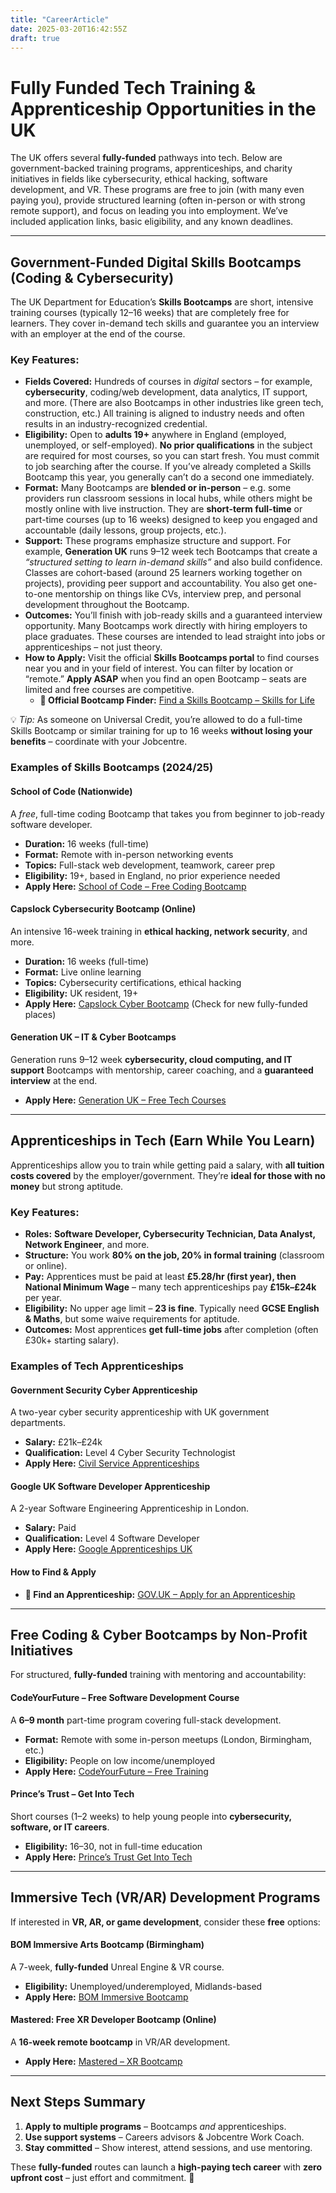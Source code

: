 ```yaml
---
title: "CareerArticle"
date: 2025-03-20T16:42:55Z
draft: true
---
```


# Fully Funded Tech Training & Apprenticeship Opportunities in the UK

The UK offers several **fully-funded** pathways into tech. Below are government-backed training programs, apprenticeships, and charity initiatives in fields like cybersecurity, ethical hacking, software development, and VR. These programs are free to join (with many even paying you), provide structured learning (often in-person or with strong remote support), and focus on leading you into employment. We’ve included application links, basic eligibility, and any known deadlines.

---

## **Government-Funded Digital Skills Bootcamps (Coding & Cybersecurity)**

The UK Department for Education’s **Skills Bootcamps** are short, intensive training courses (typically 12–16 weeks) that are completely free for learners. They cover in-demand tech skills and guarantee you an interview with an employer at the end of the course.

### **Key Features:**
- **Fields Covered:** Hundreds of courses in *digital* sectors – for example, **cybersecurity**, coding/web development, data analytics, IT support, and more. (There are also Bootcamps in other industries like green tech, construction, etc.) All training is aligned to industry needs and often results in an industry-recognized credential.  
- **Eligibility:** Open to **adults 19+** anywhere in England (employed, unemployed, or self-employed). **No prior qualifications** in the subject are required for most courses, so you can start fresh. You must commit to job searching after the course. If you’ve already completed a Skills Bootcamp this year, you generally can’t do a second one immediately.  
- **Format:** Many Bootcamps are **blended or in-person** – e.g. some providers run classroom sessions in local hubs, while others might be mostly online with live instruction. They are **short-term full-time** or part-time courses (up to 16 weeks) designed to keep you engaged and accountable (daily lessons, group projects, etc.).  
- **Support:** These programs emphasize structure and support. For example, **Generation UK** runs 9–12 week tech Bootcamps that create a *“structured setting to learn in-demand skills”* and also build confidence. Classes are cohort-based (around 25 learners working together on projects), providing peer support and accountability. You also get one-to-one mentorship on things like CVs, interview prep, and personal development throughout the Bootcamp.  
- **Outcomes:** You’ll finish with job-ready skills and a guaranteed interview opportunity. Many Bootcamps work directly with hiring employers to place graduates. These courses are intended to lead straight into jobs or apprenticeships – not just theory.  
- **How to Apply:** Visit the official **Skills Bootcamps portal** to find courses near you and in your field of interest. You can filter by location or “remote.” **Apply ASAP** when you find an open Bootcamp – seats are limited and free courses are competitive.  
  - **🔗 Official Bootcamp Finder:** [Find a Skills Bootcamp – Skills for Life](https://skillsforlife.campaign.gov.uk/courses/skills-bootcamps)  

💡 *Tip:* As someone on Universal Credit, you’re allowed to do a full-time Skills Bootcamp or similar training for up to 16 weeks **without losing your benefits** – coordinate with your Jobcentre.

### **Examples of Skills Bootcamps (2024/25)**

#### **School of Code (Nationwide)**
A *free*, full-time coding Bootcamp that takes you from beginner to job-ready software developer.  
- **Duration:** 16 weeks (full-time)  
- **Format:** Remote with in-person networking events  
- **Topics:** Full-stack web development, teamwork, career prep  
- **Eligibility:** 19+, based in England, no prior experience needed  
- **Apply Here:** [School of Code – Free Coding Bootcamp](https://schoolofcode.co.uk)  

#### **Capslock Cybersecurity Bootcamp (Online)**
An intensive 16-week training in **ethical hacking, network security**, and more.  
- **Duration:** 16 weeks (full-time)  
- **Format:** Live online learning  
- **Topics:** Cybersecurity certifications, ethical hacking  
- **Eligibility:** UK resident, 19+  
- **Apply Here:** [Capslock Cyber Bootcamp](https://capslock.ac) (Check for new fully-funded places)  

#### **Generation UK – IT & Cyber Bootcamps**
Generation runs 9–12 week **cybersecurity, cloud computing, and IT support** Bootcamps with mentorship, career coaching, and a **guaranteed interview** at the end.  
- **Apply Here:** [Generation UK – Free Tech Courses](https://uk.generation.org/find-a-career/)  

---

## **Apprenticeships in Tech (Earn While You Learn)**

Apprenticeships allow you to train while getting paid a salary, with **all tuition costs covered** by the employer/government. They’re **ideal for those with no money** but strong aptitude.

### **Key Features:**
- **Roles:** **Software Developer, Cybersecurity Technician, Data Analyst, Network Engineer**, and more.  
- **Structure:** You work **80% on the job, 20% in formal training** (classroom or online).  
- **Pay:** Apprentices must be paid at least **£5.28/hr (first year), then National Minimum Wage** – many tech apprenticeships pay **£15k–£24k** per year.  
- **Eligibility:** No upper age limit – **23 is fine**. Typically need **GCSE English & Maths**, but some waive requirements for aptitude.  
- **Outcomes:** Most apprentices **get full-time jobs** after completion (often £30k+ starting salary).  

### **Examples of Tech Apprenticeships**
#### **Government Security Cyber Apprenticeship**
A two-year cyber security apprenticeship with UK government departments.  
- **Salary:** £21k–£24k  
- **Qualification:** Level 4 Cyber Security Technologist  
- **Apply Here:** [Civil Service Apprenticeships](https://www.gov.uk/government/organisations/civil-service/about/recruitment)  

#### **Google UK Software Developer Apprenticeship**
A 2-year Software Engineering Apprenticeship in London.  
- **Salary:** Paid  
- **Qualification:** Level 4 Software Developer  
- **Apply Here:** [Google Apprenticeships UK](https://buildyourfuture.withgoogle.com/apprenticeships/)  

#### **How to Find & Apply**
- **🔗 Find an Apprenticeship:** [GOV.UK – Apply for an Apprenticeship](https://www.gov.uk/apply-apprenticeship)  

---

## **Free Coding & Cyber Bootcamps by Non-Profit Initiatives**
For structured, **fully-funded** training with mentoring and accountability:

#### **CodeYourFuture – Free Software Development Course**
A **6–9 month** part-time program covering full-stack development.  
- **Format:** Remote with some in-person meetups (London, Birmingham, etc.)  
- **Eligibility:** People on low income/unemployed  
- **Apply Here:** [CodeYourFuture – Free Training](https://codeyourfuture.io/)  

#### **Prince’s Trust – Get Into Tech**
Short courses (1–2 weeks) to help young people into **cybersecurity, software, or IT careers**.  
- **Eligibility:** 16–30, not in full-time education  
- **Apply Here:** [Prince’s Trust Get Into Tech](https://www.princes-trust.org.uk/help-for-young-people)  

---

## **Immersive Tech (VR/AR) Development Programs**
If interested in **VR, AR, or game development**, consider these **free** options:

#### **BOM Immersive Arts Bootcamp (Birmingham)**
A 7-week, **fully-funded** Unreal Engine & VR course.  
- **Eligibility:** Unemployed/underemployed, Midlands-based  
- **Apply Here:** [BOM Immersive Bootcamp](https://bom.org.uk/immersive-arts-bootcamp/)  

#### **Mastered: Free XR Developer Bootcamp (Online)**
A **16-week remote bootcamp** in VR/AR development.  
- **Apply Here:** [Mastered – XR Bootcamp](https://join.mastered.com)  

---

## **Next Steps Summary**
1. **Apply to multiple programs** – Bootcamps *and* apprenticeships.
2. **Use support systems** – Careers advisors & Jobcentre Work Coach.
3. **Stay committed** – Show interest, attend sessions, and use mentoring.

These **fully-funded** routes can launch a **high-paying tech career** with **zero upfront cost** – just effort and commitment. 🚀

